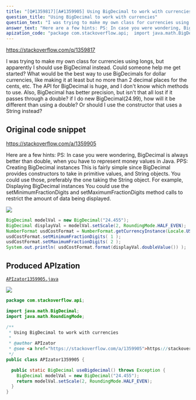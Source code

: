 ```yaml
---
title: "[Q#1359817][A#1359905] Using BigDecimal to work with currencies"
question_title: "Using BigDecimal to work with currencies"
question_text: "I was trying to make my own class for currencies using longs, but apparently I should use BigDecimal instead. Could someone help me get started? What would be the best way to use BigDecimals for dollar currencies, like making it at least but no more than 2 decimal places for the cents, etc. The API for BigDecimal is huge, and I don't know which methods to use. Also, BigDecimal has better precision, but isn't that all lost if it passes through a double? if I do new BigDecimal(24.99), how will it be different than using a double? Or should I use the constructor that uses a String instead?"
answer_text: "Here are a few hints: PS: In case you were wondering, BigDecimal is always better than double, when you have to represent money values in Java. PPS: Creating BigDecimal instances This is fairly simple since BigDecimal provides constructors to take in primitive values, and String objects. You could use those, preferably the one taking the String object. For example, Displaying BigDecimal instances You could use the setMinimumFractionDigits and setMaximumFractionDigits method calls to restrict the amount of data being displayed."
apization_code: "package com.stackoverflow.api;  import java.math.BigDecimal; import java.math.RoundingMode;  /**  * Using BigDecimal to work with currencies  *  * @author APIzator  * @see <a href=\"https://stackoverflow.com/a/1359905\">https://stackoverflow.com/a/1359905</a>  */ public class APIzator1359905 {    public static BigDecimal useBigdecimal() throws Exception {     BigDecimal modelVal = new BigDecimal(\"24.455\");     return modelVal.setScale(2, RoundingMode.HALF_EVEN);   } }"
---
```


https://stackoverflow.com/q/1359817

I was trying to make my own class for currencies using longs, but apparently I should use BigDecimal instead. Could someone help me get started? What would be the best way to use BigDecimals for dollar currencies, like making it at least but no more than 2 decimal places for the cents, etc. The API for BigDecimal is huge, and I don&#x27;t know which methods to use. Also, BigDecimal has better precision, but isn&#x27;t that all lost if it passes through a double? if I do new BigDecimal(24.99), how will it be different than using a double? Or should I use the constructor that uses a String instead?



## Original code snippet

https://stackoverflow.com/a/1359905

Here are a few hints:
PS: In case you were wondering, BigDecimal is always better than double, when you have to represent money values in Java.
PPS:
Creating BigDecimal instances
This is fairly simple since BigDecimal provides constructors to take in primitive values, and String objects. You could use those, preferably the one taking the String object. For example,
Displaying BigDecimal instances
You could use the setMinimumFractionDigits and setMaximumFractionDigits method calls to restrict the amount of data being displayed.

<div class="code-logo"><img src="/stackoverflow.png" /></div>

```java
BigDecimal modelVal = new BigDecimal("24.455");
BigDecimal displayVal = modelVal.setScale(2, RoundingMode.HALF_EVEN);
NumberFormat usdCostFormat = NumberFormat.getCurrencyInstance(Locale.US);
usdCostFormat.setMinimumFractionDigits( 1 );
usdCostFormat.setMaximumFractionDigits( 2 );
System.out.println( usdCostFormat.format(displayVal.doubleValue()) );
```

## Produced APIzation

[`APIzator1359905.java`](https://github.com/blind-papers/apization-temp-data/raw/main/search/APIzator1359905.java)

<div class="code-logo"><img src="/apizator.png" /></div>

```java
package com.stackoverflow.api;

import java.math.BigDecimal;
import java.math.RoundingMode;

/**
 * Using BigDecimal to work with currencies
 *
 * @author APIzator
 * @see <a href="https://stackoverflow.com/a/1359905">https://stackoverflow.com/a/1359905</a>
 */
public class APIzator1359905 {

  public static BigDecimal useBigdecimal() throws Exception {
    BigDecimal modelVal = new BigDecimal("24.455");
    return modelVal.setScale(2, RoundingMode.HALF_EVEN);
  }
}

```